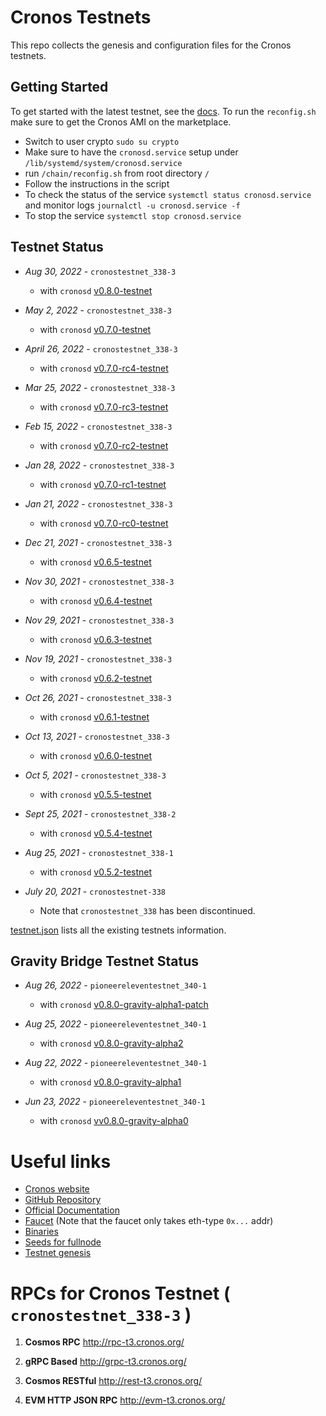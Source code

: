 # Cronos Testnets

This repo collects the genesis and configuration files for the Cronos testnets.

## Getting Started

To get started with the latest testnet, see the [docs](https://docs.cronos.org/getting-started).
To run the `reconfig.sh` make sure to get the Cronos AMI on the marketplace.

- Switch to user crypto `sudo su crypto`
- Make sure to have the `cronosd.service` setup under `/lib/systemd/system/cronosd.service` 
- run `/chain/reconfig.sh` from root directory `/`
- Follow the instructions in the script
- To check the status of the service `systemctl status cronosd.service` and monitor logs `journalctl -u cronosd.service -f`
- To stop the service `systemctl stop cronosd.service`

## Testnet Status
- _Aug 30, 2022_ - `cronostestnet_338-3`
  - with `cronosd` [v0.8.0-testnet](https://github.com/crypto-org-chain/cronos/releases/tag/v0.8.0)

- _May 2, 2022_ - `cronostestnet_338-3`
  - with `cronosd` [v0.7.0-testnet](https://github.com/crypto-org-chain/cronos/releases/tag/v0.7.0)
  
- _April 26, 2022_ - `cronostestnet_338-3`
  - with `cronosd` [v0.7.0-rc4-testnet](https://github.com/crypto-org-chain/cronos/releases/tag/v0.7.0-rc4)

- _Mar 25, 2022_ - `cronostestnet_338-3`
  - with `cronosd` [v0.7.0-rc3-testnet](https://github.com/crypto-org-chain/cronos/releases/tag/v0.7.0-rc3)

- _Feb 15, 2022_ - `cronostestnet_338-3` 
    - with `cronosd` [v0.7.0-rc2-testnet](https://github.com/crypto-org-chain/cronos/releases/tag/v0.7.0-rc2)
   
- _Jan 28, 2022_ - `cronostestnet_338-3` 
    - with `cronosd` [v0.7.0-rc1-testnet](https://github.com/crypto-org-chain/cronos/releases/tag/v0.7.0-rc1)

- _Jan 21, 2022_ - `cronostestnet_338-3` 
    - with `cronosd` [v0.7.0-rc0-testnet](https://github.com/crypto-org-chain/cronos/releases/tag/v0.7.0-rc0)

- _Dec 21, 2021_ - `cronostestnet_338-3` 
    - with `cronosd` [v0.6.5-testnet](https://github.com/crypto-org-chain/cronos/releases/tag/v0.6.5)

- _Nov 30, 2021_ - `cronostestnet_338-3` 
    - with `cronosd` [v0.6.4-testnet](https://github.com/crypto-org-chain/cronos/releases/tag/v0.6.4)

- _Nov 29, 2021_ - `cronostestnet_338-3` 
    - with `cronosd` [v0.6.3-testnet](https://github.com/crypto-org-chain/cronos/releases/tag/v0.6.3)

- _Nov 19, 2021_ - `cronostestnet_338-3` 
    - with `cronosd` [v0.6.2-testnet](https://github.com/crypto-org-chain/cronos/releases/tag/v0.6.2)
    
- _Oct 26, 2021_ - `cronostestnet_338-3` 
    - with `cronosd` [v0.6.1-testnet](https://github.com/crypto-org-chain/cronos/releases/tag/v0.6.1)
    
- _Oct 13, 2021_ - `cronostestnet_338-3` 
    - with `cronosd` [v0.6.0-testnet](https://github.com/crypto-org-chain/cronos/releases/tag/v0.6.0-testnet)

- _Oct 5, 2021_ - `cronostestnet_338-3` 
    - with `cronosd` [v0.5.5-testnet](https://github.com/crypto-org-chain/cronos/releases/tag/v0.5.5-testnet)

- _Sept 25, 2021_ - `cronostestnet_338-2` 
    - with `cronosd` [v0.5.4-testnet](https://github.com/crypto-org-chain/cronos/releases/tag/v0.5.4-testnet)

- _Aug 25, 2021_ - `cronostestnet_338-1`
    - with `cronosd` [v0.5.2-testnet](https://github.com/crypto-org-chain/cronos/releases/tag/v0.5.2)

- _July 20, 2021_ - `cronostestnet-338`
    - Note that `cronostestnet_338` has been discontinued.

[testnet.json](./testnet.json) lists all the existing testnets information.

## Gravity Bridge Testnet Status
- _Aug 26, 2022_ - `pioneereleventestnet_340-1`
  - with `cronosd` [v0.8.0-gravity-alpha1-patch](https://github.com/crypto-org-chain/cronos/releases/tag/v0.8.0-gravity-alpha1-patch)

- _Aug 25, 2022_ - `pioneereleventestnet_340-1`
  - with `cronosd` [v0.8.0-gravity-alpha2](https://github.com/crypto-org-chain/cronos/releases/tag/v0.8.0-gravity-alpha2)

- _Aug 22, 2022_ - `pioneereleventestnet_340-1`
  - with `cronosd` [v0.8.0-gravity-alpha1](https://github.com/crypto-org-chain/cronos/releases/tag/v0.8.0-gravity-alpha1)

- _Jun 23, 2022_ - `pioneereleventestnet_340-1`
  - with `cronosd` [vv0.8.0-gravity-alpha0](https://github.com/crypto-org-chain/cronos/releases/tag/v0.8.0-gravity-alpha0)

# Useful links 

- [Cronos website](https://cronos.org/)
- [GitHub Repository](https://github.com/crypto-org-chain/cronos)
- [Official Documentation](https://docs.cronos.org/)
- [Faucet](https://cronos.org/faucet/) (Note that the faucet only takes eth-type `0x...`  addr)
- [Binaries](https://github.com/crypto-org-chain/cronos/releases)
- [Seeds for fullnode](https://github.com/crypto-org-chain/cronos-testnets/blob/main/testnet.json#L21)
- [Testnet genesis](https://github.com/crypto-org-chain/cronos-testnets/blob/main/cronostestnet_338-3/genesis.json)

# RPCs for Cronos Testnet ( `cronostestnet_338-3` )

1. **Cosmos RPC**
http://rpc-t3.cronos.org/

2. **gRPC Based** 
http://grpc-t3.cronos.org/

3. **Cosmos RESTful**
http://rest-t3.cronos.org/

4. **EVM HTTP JSON RPC** 
http://evm-t3.cronos.org/
#
